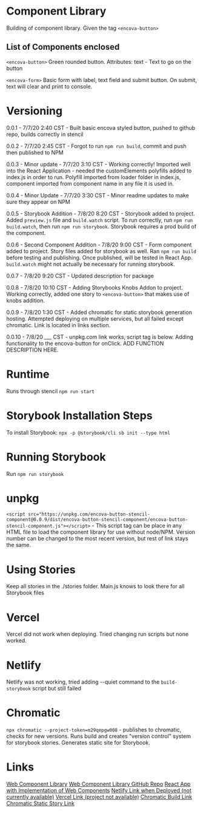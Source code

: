 # Component Library
Building of component library. Given the tag `<encova-button>`

## List of Components enclosed
`<encova-button>` Green rounded button. Attributes: text - Text to go on the button

`<encova-form>` Basic form with label, text field and submit button. On submit, text will clear and print to console.

# Versioning
0.0.1 - 7/7/20 2:40 CST - Built basic encova styled button, pushed to github repo, builds correctly in stencil

0.0.2 - 7/7/20 2:45 CST - Forgot to run `npm run build`, commit and push then published to NPM

0.0.3 - Minor update - 7/7/20 3:10 CST - Working correctly! Imported well into the React Application - needed the customElements polyfills added to index.js in order to run. Polyfill imported from loader folder in index.js, component imported from component name in any file it is used in.

0.0.4 - Minor Update - 7/7/20 3:30 CST - Minor readme updates to make sure they appear on NPM

0.0.5 - Storybook Addition - 7/8/20 8:20 CST - Storybook added to project. Added `preview.js` file and `build.watch` script. To run correctly, run `npm run build.watch`, then run `npm run storybook`. Storybook requires a prod build of the component.

0.0.6 - Second Component Addition - 7/8/20 9:00 CST - Form component added to project. Story files added for storybook as well. Ran `npm run build` before testing and publishing. Once published, will be tested in React App. `build.watch` might not actually be necessary for running storybook.

0.0.7 - 7/8/20 9:20 CST - Updated description for package

0.0.8 - 7/8/20 10:10 CST - Adding Storybooks Knobs Addon to project. Working correctly, added one story to `<encova-button>` that makes use of knobs addition.

0.0.9 - 7/8/20 1:30 CST - Added chromatic for static storybook generation hosting. Attempted deploying on multiple services, but all failed except chromatic. Link is located in links section.

0.0.10 - 7/8/20 ___ CST - unpkg.com link works, script tag is below. Adding functionality to the encova-button for onClick. ADD FUNCTION DESCRIPTION HERE.

# Runtime
Runs through stencil `npm run start`

# Storybook Installation Steps
To install Storybook: `npx -p @storybook/cli sb init --type html`

# Running Storybook
Run `npm run storybook`

# unpkg
`<script src="https://unpkg.com/encova-button-stencil-component@0.0.9/dist/encova-button-stencil-component/encova-button-stencil-component.js"></script>` - This script tag can be place in any HTML file to load the component library for use without node/NPM. Version number can be changed to the most recent version, but rest of link stays the same.

# Using Stories
Keep all stories in the ./stories folder. Main.js knows to look there for all Storybook files

# Vercel
Vercel did not work when deploying. Tried changing run scripts but none worked.

# Netlify
Netlify was not working, tried adding --quiet command to the `build-storybook` script but still failed

# Chromatic
`npx chromatic --project-token=m29qepgw008` - publishes to chromatic, checks for new versions. Runs build and creates "version control" system for storybook stories. Generates static site for Storybook.

# Links
[Web Component Library](https://www.npmjs.com/package/encova-button-stencil-component)
[Web Component Library GitHub Repo](https://github.com/jseltzer7/encova-button)
[React App with Implementation of Web Components](https://github.com/jseltzer7/Encova-DesignSystem-Testing)
[Netlify Link when Deployed (not currently available)](https://sleepy-bartik-f66b83.netlify.app/)
[Vercel Link (project not available)](#)
[Chromatic Build Link](https://www.chromatic.com/builds?appId=5f06005e4432420022ae1de6)
[Chromatic Static Story Link](https://5f06005e4432420022ae1de6-tclghgrfut.chromatic.com/)
